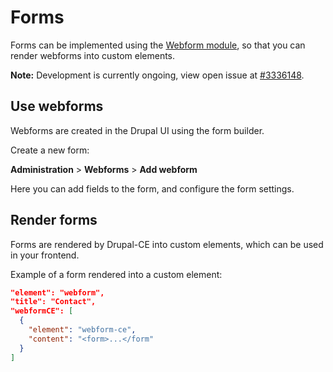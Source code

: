 # Forms

Forms can be implemented using the [Webform module](https://www.drupal.org/project/webform), so that you can render webforms into custom elements.

**Note:** Development is currently ongoing, view open issue at [#3336148](https://www.drupal.org/project/lupus_decoupled/issues/3336148).

## Use webforms

Webforms are created in the Drupal UI using the form builder.

Create a new form:

**Administration** > **Webforms** > **Add webform**

Here you can add fields to the form, and configure the form settings.

## Render forms

Forms are rendered by Drupal-CE into custom elements, which can be used in your frontend.

Example of a form rendered into a custom element:

```json
"element": "webform",
"title": "Contact",
"webformCE": [
  {
    "element": "webform-ce",
    "content": "<form>...</form"
  }
]
```